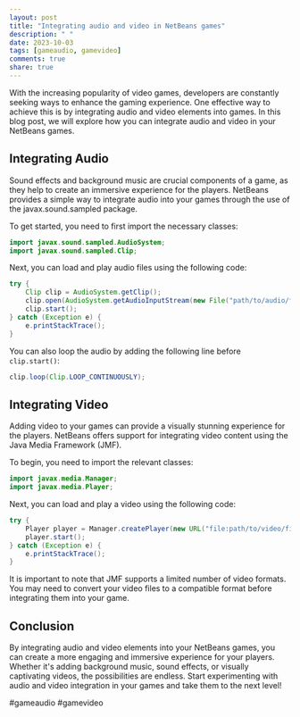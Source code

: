 ```yaml
---
layout: post
title: "Integrating audio and video in NetBeans games"
description: " "
date: 2023-10-03
tags: [gameaudio, gamevideo]
comments: true
share: true
---
```


With the increasing popularity of video games, developers are constantly seeking ways to enhance the gaming experience. One effective way to achieve this is by integrating audio and video elements into games. In this blog post, we will explore how you can integrate audio and video in your NetBeans games.

## Integrating Audio

Sound effects and background music are crucial components of a game, as they help to create an immersive experience for the players. NetBeans provides a simple way to integrate audio into your games through the use of the javax.sound.sampled package.

To get started, you need to first import the necessary classes:
```java
import javax.sound.sampled.AudioSystem;
import javax.sound.sampled.Clip;
```

Next, you can load and play audio files using the following code:
```java
try {
    Clip clip = AudioSystem.getClip();
    clip.open(AudioSystem.getAudioInputStream(new File("path/to/audio/file.wav")));
    clip.start();
} catch (Exception e) {
    e.printStackTrace();
}
```

You can also loop the audio by adding the following line before `clip.start()`:
```java
clip.loop(Clip.LOOP_CONTINUOUSLY);
```

## Integrating Video

Adding video to your games can provide a visually stunning experience for the players. NetBeans offers support for integrating video content using the Java Media Framework (JMF).

To begin, you need to import the relevant classes:
```java
import javax.media.Manager;
import javax.media.Player;
```

Next, you can load and play a video using the following code:
```java
try {
    Player player = Manager.createPlayer(new URL("file:path/to/video/file.mp4"));
    player.start();
} catch (Exception e) {
    e.printStackTrace();
}
```

It is important to note that JMF supports a limited number of video formats. You may need to convert your video files to a compatible format before integrating them into your game.

## Conclusion

By integrating audio and video elements into your NetBeans games, you can create a more engaging and immersive experience for your players. Whether it's adding background music, sound effects, or visually captivating videos, the possibilities are endless. Start experimenting with audio and video integration in your games and take them to the next level!

#gameaudio #gamevideo